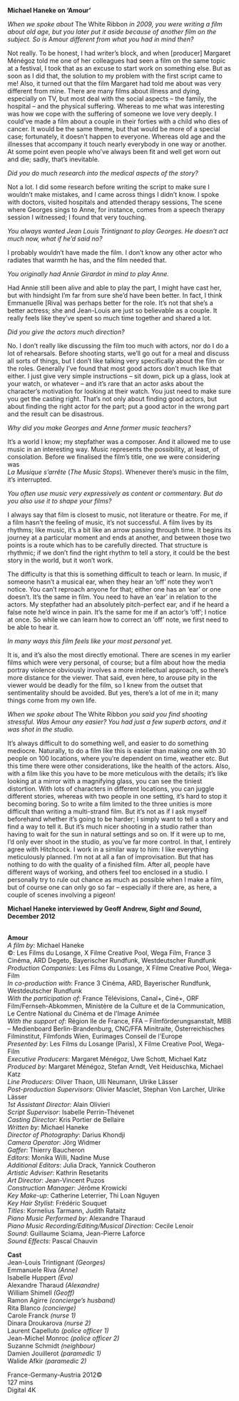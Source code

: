 
**Michael Haneke on ‘Amour’**

_When we spoke about_ The White Ribbon _in 2009, you were writing a film about old age, but you later put it aside because of another film on the subject. So is_ Amour _different from what you had in mind then?_

Not really. To be honest, I had writer’s block, and when [producer] Margaret Ménégoz told me one of her colleagues had seen a film on the same topic at a festival, I took that as an excuse to start work on something else. But as soon as I did that, the solution to my problem with the first script came to me! Also, it turned out that the film Margaret had told me about was very different from mine. There are many films about illness and dying, especially on TV, but most deal with the social aspects – the family, the hospital – and the physical suffering. Whereas to me what was interesting was how we cope with the suffering of someone we love very deeply. I could’ve made a film about a couple in their forties with a child who dies of cancer. It would be the same theme, but that would be more of a special case; fortunately, it doesn’t happen to everyone. Whereas old age and the illnesses that accompany it touch nearly everybody in one way or another. At some point even people who’ve always been fit and well get worn out and die; sadly, that’s inevitable.

_Did you do much research into the medical aspects of the story?_

Not a lot. I did some research before writing the script to make sure l wouldn’t make mistakes, and I came across things I didn’t know. I spoke with doctors, visited hospitals and attended therapy sessions, The scene where Georges sings to Anne, for instance, comes from a speech therapy session I witnessed; I found that very touching.

_You always wanted Jean Louis Trintignant to play Georges. He doesn’t act much now, what if he’d said no?_

I probably wouldn’t have made the film. I don’t know any other actor who radiates that warmth he has, and the film needed that.

_You originally had Annie Girardot in mind to play Anne._

Had Annie still been alive and able to play the part, I might have cast her, but with hindsight I’m far from sure she’d have been better. In fact, I think Emmanuelle [Riva] was perhaps better for the role. It’s not that she’s a better actress; she and Jean-Louis are just so believable as a couple. It really feels like they’ve spent so much time together and shared a lot.

_Did you give the actors much direction?_

No. I don’t really like discussing the film too much with actors, nor do I do a lot of rehearsals. Before shooting starts, we’ll go out for a meal and discuss all sorts of things, but I don’t like talking very specifically about the film or the roles. Generally I’ve found that most good actors don’t much like that either. I just give very simple instructions – sit down, pick up a glass, look at your watch, or whatever – and it’s rare that an actor asks about the character’s motivation for looking at their watch. You just need to make sure you get the casting right. That’s not only about finding good actors, but about finding the right actor for the part; put a good actor in the wrong part and the result can be disastrous.

_Why did you make Georges and Anne former music teachers?_

It’s a world I know; my stepfather was a composer. And it allowed me to use music in an interesting way. Music represents the possibility, at least, of consolation. Before we finalised the film’s title, one we were considering was  
_La Musique s’arrête_ (_The Music Stops_). Whenever there’s music in the film, it’s interrupted.

_You often use music very expressively as content or commentary. But do you also use it to shape your films?_

I always say that film is closest to music, not literature or theatre. For me, if a film hasn’t the feeling of music, it’s not successful. A film lives by its rhythms; like music, it’s a bit like an arrow passing through time. It begins its journey at a particular moment and ends at another, and between those two points is a route which has to be carefully directed. That structure is rhythmic; if we don’t find the right rhythm to tell a story, it could be the best story in the world, but it won’t work.

The difficulty is that this is something difficult to teach or learn. In music, if someone hasn’t a musical ear, when they hear an ‘off’ note they won’t notice. You can’t reproach anyone for that; either one has an ‘ear’ or one doesn’t. It’s the same in film. You need to have an ‘ear’ in relation to the actors. My stepfather had an absolutely pitch-perfect ear, and if he heard a false note he’d wince in pain. It’s the same for me if an actor’s ‘off’; I notice at once. So while we can learn how to correct an ‘off’ note, we first need to be able to hear it.

_In many ways this film feels like your most personal yet._

It is, and it’s also the most directly emotional. There are scenes in my earlier films which were very personal, of course; but a film about how the media portray violence obviously involves a more intellectual approach, so there’s more distance for the viewer. That said, even here, to arouse pity in the viewer would be deadly for the film, so I knew from the outset that sentimentality should be avoided. But yes, there’s a lot of me in it; many things come from my own life.

_When we spoke about_ The White Ribbon _you said you find shooting stressful. Was_ Amour _any easier? You had just a few superb actors, and it was shot in the studio._

It’s always difficult to do something well, and easier to do something mediocre. Naturally, to do a film like this is easier than making one with 30 people on 100 locations, where you’re dependent on time, weather etc. But this time there were other considerations, like the health of the actors. Also, with a film like this you have to be more meticulous with the details; it’s like looking at a mirror with a magnifying glass, you can see the tiniest distortion. With lots of characters in different locations, you can juggle different stories, whereas with two people in one setting, it’s hard to stop it becoming boring. So to write a film limited to the three unities is more difficult than writing a multi-strand film. But it’s not as if I ask myself beforehand whether it’s going to be harder; I simply want to tell a story and find a way to tell it. But it’s much nicer shooting in a studio rather than having to wait for the sun in natural settings and so on. If it were up to me, I’d only ever shoot in the studio, as you’ve far more control. In that, I entirely agree with Hitchcock. I work in a similar way to him: I like everything meticulously planned. I’m not at all a fan of improvisation. But that has nothing to do with the quality of a finished film. After all, people have different ways of working, and others feel too enclosed in a studio. I personally try to rule out chance as much as possible when I make a film, but of course one can only go so far – especially if there are, as here, a couple of scenes involving a pigeon!

**Michael Haneke interviewed by Geoff Andrew, _Sight and Sound_, December 2012**
<br><br>

**Amour**<br>
_A film by:_ Michael Haneke<br>
©: Les Films du Losange, X Filme Creative Pool, Wega Film, France 3 Cinéma, ARD Degeto, Bayerischer Rundfunk, Westdeutscher Rundfunk<br>
_Production Companies_: Les Films du Losange,  X Filme Creative Pool, Wega-Film<br>
_In co-production with_: France 3 Cinéma, ARD, Bayerischer Rundfunk, Westdeutscher Rundfunk<br>
_With the participation of_: France Télévisions, Canal+, Ciné+, ORF Film/Fernseh-Abkommen, Ministère de la Culture et de la Communication, Le Centre National du Cinéma et de l'Image Animée<br>
_With the support of_: Région Ile de France, FFA – Filmförderungsanstalt, MBB – Medienboard Berlin-Brandenburg, CNC/FFA Minitraite, Österreichisches Filminstitut, Filmfonds Wien, Eurimages Conseil de l'Europe<br>
_Presented by_: Les Films du Losange (Paris),  X Filme Creative Pool, Wega-Film<br>
_Executive Producers_: Margaret Ménégoz,  Uwe Schott, Michael Katz<br>
_Produced by_: Margaret Ménégoz, Stefan Arndt,  Veit Heiduschka, Michael Katz<br>
_Line Producers_: Oliver Thaon, Ulli Neumann,  Ulrike Lässer<br>
_Post-production Supervisors_: Olivier Masclet, Stephan Von Larcher, Ulrike Lässer<br>
_1st Assistant Director_: Alain Olivieri<br>
_Script Supervisor_: Isabelle Perrin-Thévenet<br>
_Casting Director_: Kris Portier de Bellaire<br>
_Written by_: Michael Haneke<br>
_Director of Photography_: Darius Khondji<br>
_Camera Operator_: Jörg Widmer<br>
_Gaffer_: Thierry Baucheron<br>
_Editors_: Monika Willi, Nadine Muse<br>
_Additional Editors_: Julia Drack, Yannick Coutheron<br>
_Artistic Adviser_: Kathrin Resetarits<br>
_Art Director_: Jean-Vincent Puzos<br>
_Construction Manager_: Jérôme Krowicki<br>
_Key Make-up_: Catherine Leterrier, Thi Loan Nguyen<br>
_Key Hair Stylist_: Frédéric Souquet<br>
_Titles_: Kornelius Tarmann, Judith Rataitz<br>
_Piano Music Performed by_: Alexandre Tharaud<br>
_Piano Music Recording/Editing/Musical Direction_: Cecile Lenoir<br>
_Sound_: Guillaume Sciama, Jean-Pierre Laforce<br>
_Sound Effects_: Pascal Chauvin<br>

**Cast**<br>
Jean-Louis Trintignant _(Georges)_<br>
Emmanuele Riva _(Anne)_<br>
Isabelle Huppert _(Eva)_<br>
Alexandre Tharaud _(Alexandre)_<br>
William Shimell _(Geoff)_<br>
Ramon Agirre _(concierge’s husband)_<br>
Rita Blanco _(concierge)_<br>
Carole Franck _(nurse 1)_<br>
Dinara Droukarova _(nurse 2)_<br>
Laurent Capelluto _(police officer 1)_<br>
Jean-Michel Monroc _(police officer 2)_<br>
Suzanne Schmidt _(neighbour)_<br>
Damien Jouillerot _(paramedic 1)_<br>
Walide Afkir _(paramedic 2)_<br>

France-Germany-Austria 2012©<br>
127 mins<br>
Digital 4K<br>
<br><br>
<!--stackedit_data:
eyJoaXN0b3J5IjpbLTE4NTM4MTIyOTZdfQ==
-->